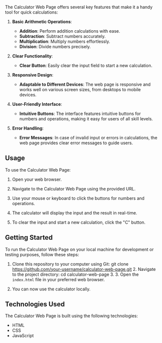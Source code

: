The Calculator Web Page offers several key features that make it a handy tool for quick calculations:

1. **Basic Arithmetic Operations**:
   - **Addition**: Perform addition calculations with ease.
   - **Subtraction**: Subtract numbers accurately.
   - **Multiplication**: Multiply numbers effortlessly.
   -  **Division**: Divide numbers precisely.

2. **Clear Functionality**:
   - **Clear Button**: Easily clear the input field to start a new calculation.

3. **Responsive Design**:
   - **Adaptable to Different Devices**: The web page is responsive and works well on various screen sizes, from desktops to mobile devices.

4. **User-Friendly Interface**:
   - **Intuitive Buttons**: The interface features intuitive buttons for numbers and operations, making it easy for users of all skill levels.

5. **Error Handling**:
   - **Error Messages**: In case of invalid input or errors in calculations, the web page provides clear error messages to guide users.

## Usage

To use the Calculator Web Page:

1. Open your web browser.

2. Navigate to the Calculator Web Page using the provided URL.

3. Use your mouse or keyboard to click the buttons for numbers and operations.

4. The calculator will display the input and the result in real-time.

5. To clear the input and start a new calculation, click the "C" button.

## Getting Started

To run the Calculator Web Page on your local machine for development or testing purposes, follow these steps:

1. Clone this repository to your computer using Git:   git clone https://github.com/your-username/calculator-web-page.git
   2. Navigate to the project directory:   cd calculator-web-page
   3. 3. Open the `index.html` file in your preferred web browser.

4. You can now use the calculator locally.

## Technologies Used

The Calculator Web Page is built using the following technologies:

- HTML
- CSS
- JavaScript
